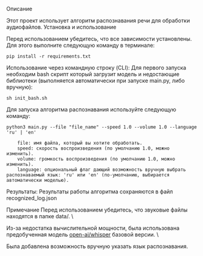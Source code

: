 Описание

Этот проект использует алгоритм распознавания речи для обработки аудиофайлов. 
Установка и использование

Перед использованием убедитесь, что все зависимости установлены. 
Для этого выполните следующую команду в терминале:

    pip install -r requirements.txt

Использование через командную строку (CLI):
Для первого запуска необходим bash скрипт который загрузит модель и недостающие библиотеки (выполняется автоматически при запуске main.py, либо вручную):
```
sh init_bash.sh 
```

Для запуска алгоритма распознавания используйте следующую команду:

    python3 main.py --file "file_name" --speed 1.0 --volume 1.0 --language 'ru' | 'en'
    
        file: имя файла, который вы хотите обработать.
        speed: скорость воспроизведения (по умолчанию 1.0, можно изменить).
        volume: громкость воспроизведения (по умолчанию 1.0, можно изменить).
        language: опциональный флаг дающий возможность вручную выбрать распознаваемый язык: 'ru' или 'en' (по-умолчанию, выбирается автоматически моделью).

Результаты:
Результаты работы алгоритма сохраняются в файл recognized_log.json 

Примечание
Перед использованием убедитесь, что звуковые файлы находятся в папке data/. \

Из-за недостатка вычислительной мощности, была использована предобученная модель [open-ai/whisper](https://huggingface.co/openai/whisper-base) базовой версии. \

Была добавлена возможность вручную указать язык распознавания.
